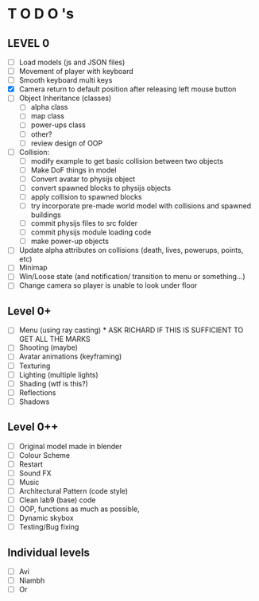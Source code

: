 # T O D O 's

## LEVEL 0

- [ ] Load models (js and JSON files)
- [ ] Movement of player with keyboard
- [ ] Smooth keyboard multi keys
- [x] Camera return to default position after releasing left mouse button
- [ ] Object Inheritance (classes)
	- [ ] alpha class
	- [ ] map class
	- [ ] power-ups class
	- [ ] other?
	- [ ] review design of OOP
- [ ] Collision:
	- [ ] modify example to get basic collision between two objects
	- [ ] Make DoF things in model
	- [ ] Convert avatar to physijs object
	- [ ] convert spawned blocks to physijs objects
	- [ ] apply collision to spawned blocks
	- [ ] try incorporate pre-made world model with collisions and spawned buildings
	- [ ] commit physijs files to src folder
	- [ ] commit physijs module loading code
	- [ ] make power-up objects
- [ ] Update alpha attributes on collisions (death, lives, powerups, points, etc)
- [ ] Minimap
- [ ] Win/Loose state (and notification/ transition to menu or something...)
- [ ] Change camera so player is unable to look under floor

## Level 0+
- [ ] Menu (using ray casting) * ASK RICHARD IF THIS IS SUFFICIENT TO GET ALL THE MARKS
- [ ] Shooting (maybe)
- [ ] Avatar animations (keyframing)
- [ ] Texturing
- [ ] Lighting (multiple lights)
- [ ] Shading (wtf is this?)
- [ ] Reflections
- [ ] Shadows

## Level 0++
- [ ] Original model made in blender
- [ ] Colour Scheme
- [ ] Restart
- [ ] Sound FX
- [ ] Music
- [ ] Architectural Pattern (code style)
- [ ] Clean lab9 (base) code
- [ ] OOP, functions as much as possible,
- [ ] Dynamic skybox
- [ ] Testing/Bug fixing

## Individual levels
- [ ] Avi
- [ ] Niambh
- [ ] Or
